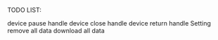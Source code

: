 TODO LIST:

device pause handle
device close handle
device return handle
Setting
	remove all data
	download all data
